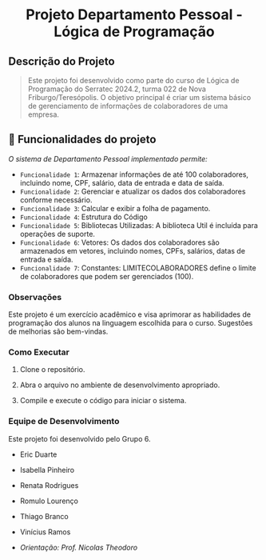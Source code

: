 <h1 align="center"> Projeto Departamento Pessoal - Lógica de Programação </h1>
<p align="center">


<h2>Descrição do Projeto </h2>

>Este projeto foi desenvolvido como parte do curso de Lógica de Programação do Serratec 2024.2, turma 022 de Nova Friburgo/Teresópolis. O objetivo principal é criar um sistema básico de gerenciamento de informações de colaboradores de uma empresa.



## :hammer: Funcionalidades do projeto
_O sistema de Departamento Pessoal implementado permite:_

- `Funcionalidade 1`: Armazenar informações de até 100 colaboradores, incluindo nome, CPF, salário, data de entrada e data de saída.
- `Funcionalidade 2`: Gerenciar e atualizar os dados dos colaboradores conforme necessário.
- `Funcionalidade 3`: Calcular e exibir a folha de pagamento.
- `Funcionalidade 4`: Estrutura do Código
- `Funcionalidade 5`: Bibliotecas Utilizadas: A biblioteca Util é incluída para operações de suporte.
- `Funcionalidade 6`: Vetores: Os dados dos colaboradores são armazenados em vetores, incluindo nomes, CPFs, salários, datas de entrada e saída.
- `Funcionalidade 7`: Constantes: LIMITECOLABORADORES define o limite de colaboradores que podem ser gerenciados (100).



<h3>Observações</h3>
Este projeto é um exercício acadêmico e visa aprimorar as habilidades de programação dos alunos na linguagem escolhida para o curso. Sugestões de melhorias são bem-vindas.


<h3>Como Executar</h3>

1. Clone o repositório.                                                                                                                                                                                                                                                                    

2. Abra o arquivo no ambiente de desenvolvimento apropriado.

3. Compile e execute o código para iniciar o sistema.


<h3> Equipe de Desenvolvimento </h3>

 Este projeto foi desenvolvido pelo Grupo 6.
* Eric Duarte
* Isabella Pinheiro
* Renata Rodrigues
* Romulo Lourenço
* Thiago Branco
* Vinícius Ramos
  
* _Orientação: Prof. Nicolas Theodoro_
